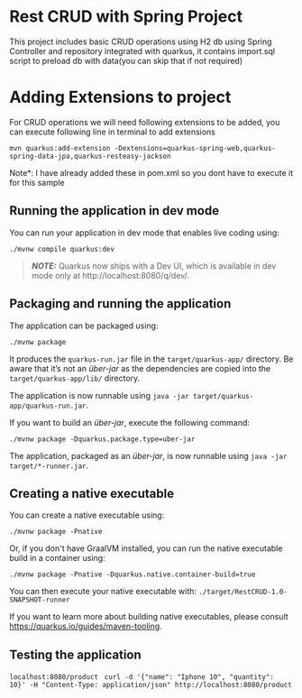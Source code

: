 # Rest CRUD with Spring Project
This project includes basic CRUD operations using H2 db using Spring Controller and repository integrated with quarkus,
it contains import.sql script to preload db with data(you can skip that if not required)


# Adding Extensions to project
For CRUD operations we will need following extensions to be added, you can execute following line in terminal to add extensions

```mvn quarkus:add-extension -Dextensions=quarkus-spring-web,quarkus-spring-data-jpa,quarkus-resteasy-jackson```

Note*: I have already added these in pom.xml so you dont have to execute it for this sample

## Running the application in dev mode

You can run your application in dev mode that enables live coding using:
```shell script
./mvnw compile quarkus:dev
```

> **_NOTE:_**  Quarkus now ships with a Dev UI, which is available in dev mode only at http://localhost:8080/q/dev/.

## Packaging and running the application

The application can be packaged using:
```shell script
./mvnw package
```
It produces the `quarkus-run.jar` file in the `target/quarkus-app/` directory.
Be aware that it’s not an _über-jar_ as the dependencies are copied into the `target/quarkus-app/lib/` directory.

The application is now runnable using `java -jar target/quarkus-app/quarkus-run.jar`.

If you want to build an _über-jar_, execute the following command:
```shell script
./mvnw package -Dquarkus.package.type=uber-jar
```

The application, packaged as an _über-jar_, is now runnable using `java -jar target/*-runner.jar`.

## Creating a native executable

You can create a native executable using: 
```shell script
./mvnw package -Pnative
```

Or, if you don't have GraalVM installed, you can run the native executable build in a container using: 
```shell script
./mvnw package -Pnative -Dquarkus.native.container-build=true
```

You can then execute your native executable with: `./target/RestCRUD-1.0-SNAPSHOT-runner`

If you want to learn more about building native executables, please consult https://quarkus.io/guides/maven-tooling.

## Testing the application
```localhost:8080/product ```
```curl -d '{"name": "Iphone 10", "quantity": 10}' -H "Content-Type: application/json" http://localhost:8080/product ```
